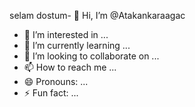 selam dostum- 👋 Hi, I’m @Atakankaraagac
- 👀 I’m interested in ...
- 🌱 I’m currently learning ...
- 💞️ I’m looking to collaborate on ...
- 📫 How to reach me ...
- 😄 Pronouns: ...
- ⚡ Fun fact: ...

<!---
Atakankaraagac/Atakankaraagac is a ✨ special ✨ repository because its `README.md` (this file) appears on your GitHub profile.
You can click the Preview link to take a look at your changes.
--->
